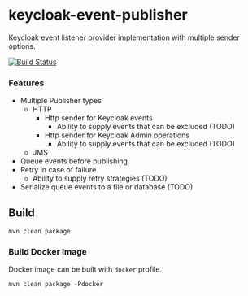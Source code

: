 # keycloak-event-publisher
Keycloak event listener provider implementation with multiple sender options.

[![Build Status](https://travis-ci.org/finium-source/keycloak-event-publisher.svg?branch=master)](https://travis-ci.org/finium-source/keycloak-event-publisher)

### Features
* Multiple Publisher types
    * HTTP
        * Http sender for Keycloak events 
            * Ability to supply events that can be excluded (TODO)
        * Http sender for Keycloak Admin operations 
            * Ability to supply events that can be excluded (TODO)
    * JMS
* Queue events before publishing
* Retry in case of failure
    * Ability to supply retry strategies (TODO)
* Serialize queue events to a file or database (TODO)

## Build
`mvn clean package`

### Build Docker Image
Docker image can be built with `docker` profile.

`mvn clean package -Pdocker`